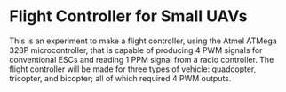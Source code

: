 # Flight Controller for Small UAVs

This is an experiment to make a flight controller, using the Atmel ATMega 328P microcontroller, that is capable of producing 4 PWM signals for conventional ESCs and reading 1 PPM signal from a radio controller. The flight controller will be made for three types of vehicle: quadcopter, tricopter, and bicopter; all of which required 4 PWM outputs.


